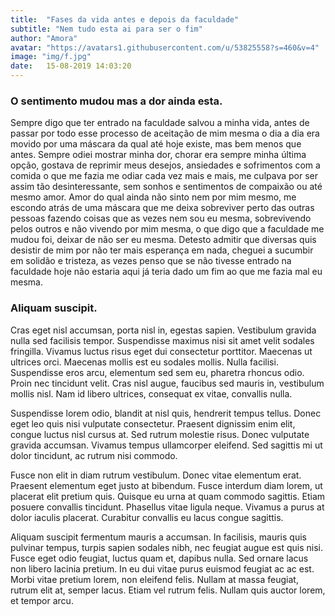 ```yaml
---
title:  "Fases da vida antes e depois da faculdade"
subtitle: "Nem tudo esta ai para ser o fim"
author: "Amora"
avatar: "https://avatars1.githubusercontent.com/u/53825558?s=460&v=4"
image: "img/f.jpg"
date:   15-08-2019 14:03:20
---
```


### O sentimento mudou mas a dor ainda esta.
Sempre digo que ter entrado na faculdade salvou a minha vida, antes de passar por todo esse processo de aceitação de mim mesma o dia a dia era movido por uma máscara da qual até hoje existe, mas bem menos que antes. Sempre odiei mostrar minha dor, chorar era sempre minha última opção, gostava de reprimir meus desejos, ansiedades e sofrimentos com a comida o que me fazia me odiar cada vez mais e mais, me culpava por ser assim tão desinteressante, sem sonhos e sentimentos de compaixão ou até mesmo amor. Amor do qual ainda não sinto nem por mim mesmo, me escondo atrás de uma máscara que me deixa sobreviver perto das outras pessoas fazendo coisas que as vezes nem sou eu mesma, sobrevivendo pelos outros e não vivendo por mim mesma, o que digo que a faculdade me mudou  foi, deixar de não ser eu mesma. Detesto admitir que diversas quis desistir de mim por não ter mais esperança em nada, cheguei a sucumbir em solidão e tristeza, as vezes penso que se não tivesse entrado na faculdade hoje não estaria aqui já teria dado um fim ao que me fazia mal eu mesma.

### Aliquam suscipit.
Cras eget nisl accumsan, porta nisl in, egestas sapien. Vestibulum gravida nulla sed facilisis tempor. Suspendisse maximus nisi sit amet velit sodales fringilla. Vivamus luctus risus eget dui consectetur porttitor. Maecenas ut ultrices orci. Maecenas mollis est eu sodales mollis. Nulla facilisi. Suspendisse eros arcu, elementum sed sem eu, pharetra rhoncus odio. Proin nec tincidunt velit. Cras nisl augue, faucibus sed mauris in, vestibulum mollis nisl. Nam id libero ultrices, consequat ex vitae, convallis nulla.

Suspendisse lorem odio, blandit at nisl quis, hendrerit tempus tellus. Donec eget leo quis nisi vulputate consectetur. Praesent dignissim enim elit, congue luctus nisl cursus at. Sed rutrum molestie risus. Donec vulputate gravida accumsan. Vivamus tempus ullamcorper eleifend. Sed sagittis mi ut dolor tincidunt, ac rutrum nisi commodo.

Fusce non elit in diam rutrum vestibulum. Donec vitae elementum erat. Praesent elementum eget justo at bibendum. Fusce interdum diam lorem, ut placerat elit pretium quis. Quisque eu urna at quam commodo sagittis. Etiam posuere convallis tincidunt. Phasellus vitae ligula neque. Vivamus a purus at dolor iaculis placerat. Curabitur convallis eu lacus congue sagittis.

Aliquam suscipit fermentum mauris a accumsan. In facilisis, mauris quis pulvinar tempus, turpis sapien sodales nibh, nec feugiat augue est quis nisi. Fusce eget odio feugiat, luctus quam et, dapibus nulla. Sed ornare lacus non libero lacinia pretium. In eu dui vitae purus euismod feugiat ac ac est. Morbi vitae pretium lorem, non eleifend felis. Nullam at massa feugiat, rutrum elit at, semper lacus. Etiam vel rutrum felis. Nullam quis auctor lorem, et tempor arcu.